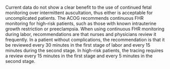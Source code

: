 Current data do not show a clear benefit to the use of continued fetal monitoring over intermittent auscultation, thus either is acceptable for uncomplicated patients. The ACOG recommends continuous FHR monitoring for high-risk patients, such as those with known intrauterine growth restriction or preeclampsia. When using continuous FHR monitoring during labor, recommendations are that nurses and physicians review it frequently. In a patient without complications, the recommendation is that it be reviewed every 30 minutes in the first stage of labor and every 15 minutes during the second stage. In high-risk patients, the tracing requires a review every 15 minutes in the first stage and every 5 minutes in the second stage.